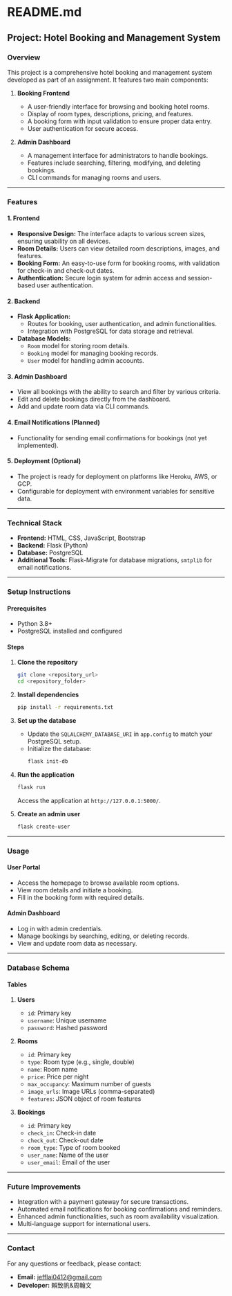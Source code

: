 ﻿# README.md

## Project: Hotel Booking and Management System

### Overview
This project is a comprehensive hotel booking and management system developed as part of an assignment. It features two main components:

1. **Booking Frontend**
   - A user-friendly interface for browsing and booking hotel rooms.
   - Display of room types, descriptions, pricing, and features.
   - A booking form with input validation to ensure proper data entry.
   - User authentication for secure access.

2. **Admin Dashboard**
   - A management interface for administrators to handle bookings.
   - Features include searching, filtering, modifying, and deleting bookings.
   - CLI commands for managing rooms and users.

---

### Features

#### 1. **Frontend**
- **Responsive Design:** The interface adapts to various screen sizes, ensuring usability on all devices.
- **Room Details:** Users can view detailed room descriptions, images, and features.
- **Booking Form:** An easy-to-use form for booking rooms, with validation for check-in and check-out dates.
- **Authentication:** Secure login system for admin access and session-based user authentication.

#### 2. **Backend**
- **Flask Application:**
  - Routes for booking, user authentication, and admin functionalities.
  - Integration with PostgreSQL for data storage and retrieval.
- **Database Models:**
  - `Room` model for storing room details.
  - `Booking` model for managing booking records.
  - `User` model for handling admin accounts.

#### 3. **Admin Dashboard**
- View all bookings with the ability to search and filter by various criteria.
- Edit and delete bookings directly from the dashboard.
- Add and update room data via CLI commands.

#### 4. **Email Notifications (Planned)**
- Functionality for sending email confirmations for bookings (not yet implemented).

#### 5. **Deployment (Optional)**
- The project is ready for deployment on platforms like Heroku, AWS, or GCP.
- Configurable for deployment with environment variables for sensitive data.

---

### Technical Stack
- **Frontend:** HTML, CSS, JavaScript, Bootstrap
- **Backend:** Flask (Python)
- **Database:** PostgreSQL
- **Additional Tools:** Flask-Migrate for database migrations, `smtplib` for email notifications.

---

### Setup Instructions

#### Prerequisites
- Python 3.8+
- PostgreSQL installed and configured

#### Steps
1. **Clone the repository**
   ```bash
   git clone <repository_url>
   cd <repository_folder>
   ```

2. **Install dependencies**
   ```bash
   pip install -r requirements.txt
   ```

3. **Set up the database**
   - Update the `SQLALCHEMY_DATABASE_URI` in `app.config` to match your PostgreSQL setup.
   - Initialize the database:
     ```bash
     flask init-db
     ```

4. **Run the application**
   ```bash
   flask run
   ```
   Access the application at `http://127.0.0.1:5000/`.

5. **Create an admin user**
   ```bash
   flask create-user
   ```

---

### Usage

#### User Portal
- Access the homepage to browse available room options.
- View room details and initiate a booking.
- Fill in the booking form with required details.

#### Admin Dashboard
- Log in with admin credentials.
- Manage bookings by searching, editing, or deleting records.
- View and update room data as necessary.

---

### Database Schema

#### Tables
1. **Users**
   - `id`: Primary key
   - `username`: Unique username
   - `password`: Hashed password

2. **Rooms**
   - `id`: Primary key
   - `type`: Room type (e.g., single, double)
   - `name`: Room name
   - `price`: Price per night
   - `max_occupancy`: Maximum number of guests
   - `image_urls`: Image URLs (comma-separated)
   - `features`: JSON object of room features

3. **Bookings**
   - `id`: Primary key
   - `check_in`: Check-in date
   - `check_out`: Check-out date
   - `room_type`: Type of room booked
   - `user_name`: Name of the user
   - `user_email`: Email of the user

---

### Future Improvements
- Integration with a payment gateway for secure transactions.
- Automated email notifications for booking confirmations and reminders.
- Enhanced admin functionalities, such as room availability visualization.
- Multi-language support for international users.

---

### Contact
For any questions or feedback, please contact:
- **Email:** jefflai0412@gmail.com
- **Developer:** 賴致帆&周翰文

